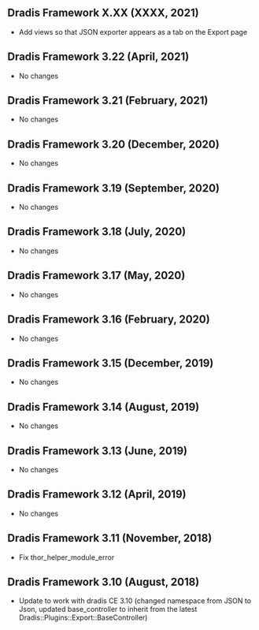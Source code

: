## Dradis Framework X.XX (XXXX, 2021) ##

*   Add views so that JSON exporter appears as a tab on the Export page

## Dradis Framework 3.22 (April, 2021) ##

*   No changes

## Dradis Framework 3.21 (February, 2021) ##

*   No changes

## Dradis Framework 3.20 (December, 2020) ##

*   No changes

## Dradis Framework 3.19 (September, 2020) ##

*   No changes

## Dradis Framework 3.18 (July, 2020) ##

*   No changes

## Dradis Framework 3.17 (May, 2020) ##

*   No changes

## Dradis Framework 3.16 (February, 2020) ##

*   No changes

## Dradis Framework 3.15 (December, 2019) ##

*   No changes

## Dradis Framework 3.14 (August, 2019) ##

*   No changes

## Dradis Framework 3.13 (June, 2019) ##

*   No changes

## Dradis Framework 3.12 (April, 2019) ##

*   No changes

## Dradis Framework 3.11 (November, 2018) ##

*   Fix thor_helper_module_error

## Dradis Framework 3.10 (August, 2018) ##

*   Update to work with dradis CE 3.10
    (changed namespace from JSON to Json,
    updated base_controller to inherit from the latest Dradis::Plugins::Export::BaseController)
